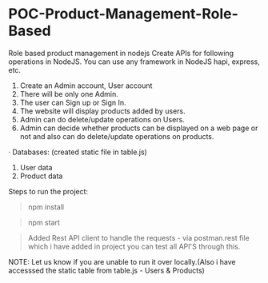 # POC-Product-Management-Role-Based
Role based product management in nodejs
Create APIs for following operations in NodeJS. You can use any framework in NodeJS hapi, express, etc.
1. Create an Admin account, User account
2. There will be only one Admin.
3. The user can Sign up or Sign In.
4. The website will display products added by users.
5. Admin can do delete/update operations on Users.
6. Admin can decide whether products can be displayed on a web page or not and also can do delete/update operations on products.

· Databases: (created static file in table.js)

1.    User data 
2.    Product data

Steps to run the project:

> npm install

> npm start

> Added Rest API client to handle the requests - via postman.rest file which i have added in project you can test all API'S through this.



NOTE: Let us know if you are unable to run it over locally.(Also i have accesssed the static table from table.js - Users & Products)
